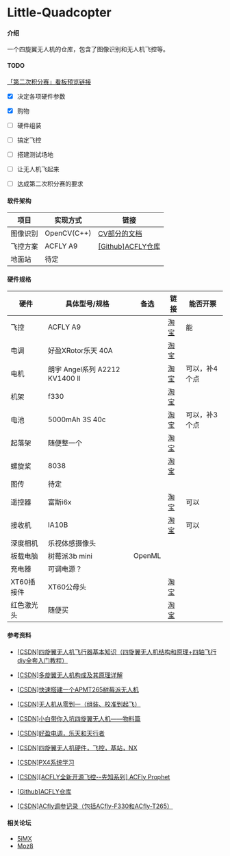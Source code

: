 # Little-Quadcopter

#### 介绍

一个四旋翼无人机的仓库，包含了图像识别和无人机飞控等。

#### TODO

[「第二次积分赛」看板预览链接](https://web.banlikanban.com/kanban/62443f876605f437794b0829/欢迎查看板栗看板「第二次积分赛」)

- [x] 决定各项硬件参数
- [x] 购物
- [ ] 硬件组装
- [ ] 搞定飞控
- [ ] 搭建测试场地
- [ ] 让无人机飞起来
- [ ] 达成第二次积分赛的要求


#### 软件架构

| 项目 | 实现方式 | 链接 |
| --- | --- | --- |
| 图像识别 | OpenCV(C++) | [CV部分的文档](/cv/README.md) |
| 飞控方案 | ACFLY A9 | [[Github]ACFLY仓库](https://github.com/superstarzhu/ACFly-Prophet) |
| 地面站 | 待定 |  |


#### 硬件规格

| 硬件 | 具体型号/规格 | 备选 | 链接 | 能否开票 |
| --- | --- | --- | --- | --- |
| 飞控 | ACFLY A9 |  | [淘宝](https://item.taobao.com/item.htm?spm=a1z09.2.0.0.239b2e8dFKIICV&id=591615647197&_u=72nf4lkkfb36) | 能 |
| 电调 | 好盈XRotor乐天 40A |  | [淘宝](https://item.taobao.com/item.htm?spm=a1z09.2.0.0.239b2e8dFKIICV&id=41195768497&_u=72nf4lkk8064) |
| 电机 | 朗宇 Angel系列 A2212 KV1400 II |  | [淘宝](https://item.taobao.com/item.htm?spm=a1z09.2.0.0.239b2e8dFKIICV&id=37277354171&_u=72nf4lkk652d) | 可以，补4个点 |
| 机架 | f330 |  | [淘宝](https://item.taobao.com/item.htm?spm=a1z09.2.0.0.239b2e8dFKIICV&id=560813937533&_u=72nf4lkk3529) |
| 电池 | 5000mAh 3S 40c |  | [淘宝](https://item.taobao.com/item.htm?spm=a1z09.2.0.0.239b2e8dFKIICV&id=45510144405&_u=72nf4lkkf655) | 可以，补3个点 |
| 起落架 | 随便整一个 |  | [淘宝](https://item.taobao.com/item.htm?spm=a1z09.2.0.0.239b2e8dFKIICV&id=560813937533&_u=72nf4lkk3529) |
| 螺旋桨 | 8038 |  | [淘宝](https://item.taobao.com/item.htm?spm=a1z09.2.0.0.239b2e8dFKIICV&id=14478811742&_u=72nf4lkk47ac) |
| 图传 | 待定 |  |  |
| 遥控器 | 富斯i6x |  | [淘宝](https://item.taobao.com/item.htm?spm=a1z09.2.0.0.239b2e8dFKIICV&id=559784577776&_u=72nf4lkk7c6f) | 可以 |
| 接收机 | IA10B |  | [淘宝](https://item.taobao.com/item.htm?spm=a1z09.2.0.0.239b2e8dFKIICV&id=559784577776&_u=72nf4lkk7c6f) | 可以 |
| 深度相机 | 乐视体感摄像头 |  |  |
| 板载电脑 | 树莓派3b mini | OpenML |  |
| 充电器 | 可调电源？ |  |  |
| XT60插接件 | XT60公母头 |  | [淘宝](https://item.taobao.com/item.htm?spm=a1z09.2.0.0.239b2e8dFKIICV&id=607100521066&_u=72nf4lkkfc0e) |
| 红色激光头 | 随便买 |  | [淘宝](https://item.taobao.com/item.htm?spm=a1z09.2.0.0.239b2e8dFKIICV&id=568607919381&_u=72nf4lkk37be) |


#### 参考资料

- [[CSDN]四旋翼无人机飞行器基本知识（四旋翼无人机结构和原理+四轴飞行diy全套入门教程）](https://blog.csdn.net/weixin_43394322/article/details/92832164)

- [[CSDN]多旋翼无人机构成及其原理详解](https://blog.csdn.net/Reign_Man/article/details/107138364)

- [[CSDN]快速搭建一个APMT265树莓派无人机](https://blog.csdn.net/sinat_16643223/article/details/108354556)

- [[CSDN]无人机从零到一（组装、校准到起飞）](https://blog.csdn.net/weixin_41869763/article/details/104991303)

- [[CSDN]小白带你入坑四旋翼无人机——物料篇](https://blog.csdn.net/weixin_43689161/article/details/109231863)

- [[CSDN]好盈电调，乐天和天行者](https://blog.csdn.net/sinat_16643223/article/details/107234723)

- [[CSDN]四旋翼无人机硬件，飞控，基站，NX](https://blog.csdn.net/weixin_54614931/article/details/120029310)

- [[CSDN]PX4系统学习](https://blog.csdn.net/qq_43096525/article/details/109283976)

- [[CSDN][ACFLY全新开源飞控--先知系列] ACFly Prophet](https://blog.csdn.net/weixin_40767422/article/details/102639677)

- [[Github]ACFLY仓库](https://github.com/superstarzhu/ACFly-Prophet)

- [[CSDN]ACfly调参记录（包括ACfly-F330和ACfly-T265）](https://www.csdn.net/tags/NtjaYg0sMzg4OTktYmxvZwO0O0OO0O0O.html)


#### 相关论坛
- [5iMX](http://www.5imx.com/portal.php)
- [Moz8](https://www.moz8.com/)